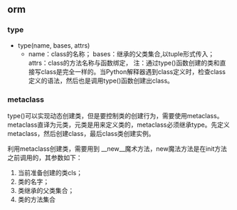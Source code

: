 ## orm
### type
- type(name, bases, attrs)
  - name：class的名称；
    bases：继承的父类集合,以tuple形式传入；
    attrs：class的方法名称与函数绑定，
    注：通过type()函数创建的类和直接写class是完全一样的。当Python解释器遇到class定义时，检查class定义的语法，然后也是调用type()函数创建出class。
  
### metaclass
type()可以实现动态创建类，但是要控制类的创建行为，需要使用metaclass。metaclass直译为元类，元类是用来定义类的，metaclass必须继承type。先定义metaclass，然后创建class，最后class类创建实例。

利用metaclass创建类，需要用到 __new__魔术方法，new魔法方法是在init方法之前调用的，其参数如下：

1. 当前准备创建的类cls；
2. 类的名字；
3. 类继承的父类集合；
4. 类的方法集合
